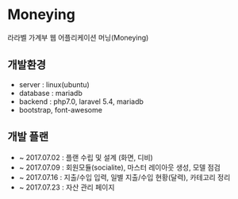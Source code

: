# Moneying

라라벨 가계부 웹 어플리케이션 머닝(Moneying)

## 개발환경

* server : linux(ubuntu)
* database : mariadb
* backend : php7.0, laravel 5.4, mariadb
* bootstrap, font-awesome

## 개발 플랜

* ~ 2017.07.02 : 플랜 수립 및 설계 (화면, 디비)
* ~ 2017.07.09 : 회원모듈(socialite), 마스터 레이아웃 생성, 모델 점검
* ~ 2017.07.16 : 지출/수입 입력, 일별 지출/수입 현황(달력), 카테고리 정리
* ~ 2017.07.23 : 자산 관리 페이지